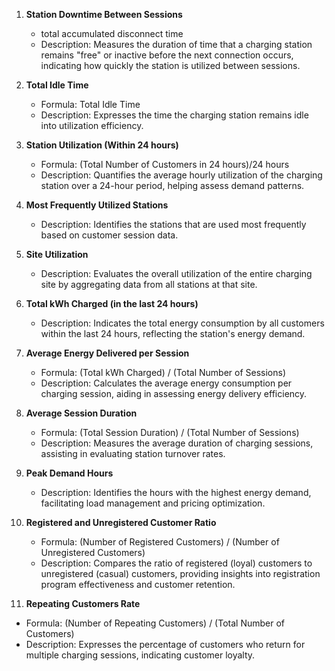 1. **Station Downtime Between Sessions**
   - total accumulated disconnect time
   - Description: Measures the duration of time that a charging station remains "free" or inactive before the next connection occurs, indicating how quickly the station is utilized between sessions.

2. **Total Idle Time**
   - Formula: Total Idle Time
   - Description: Expresses the time the charging station remains idle  into utilization efficiency.

3. **Station Utilization (Within 24 hours)**
   - Formula: (Total Number of Customers in 24 hours)/24 hours
   - Description: Quantifies the average hourly utilization of the charging station over a 24-hour period, helping assess demand patterns.

4. **Most Frequently Utilized Stations**
   - Description: Identifies the stations that are used most frequently based on customer session data.

5. **Site Utilization**
   - Description: Evaluates the overall utilization of the entire charging site by aggregating data from all stations at that site.

6. **Total kWh Charged (in the last 24 hours)**
   - Description: Indicates the total energy consumption by all customers within the last 24 hours, reflecting the station's energy demand.

7. **Average Energy Delivered per Session**
   - Formula: (Total kWh Charged) / (Total Number of Sessions)
   - Description: Calculates the average energy consumption per charging session, aiding in assessing energy delivery efficiency.

8. **Average Session Duration**
   - Formula: (Total Session Duration) / (Total Number of Sessions)
   - Description: Measures the average duration of charging sessions, assisting in evaluating station turnover rates.


9. **Peak Demand Hours**
    - Description: Identifies the hours with the highest energy demand, facilitating load management and pricing optimization.

10. **Registered and Unregistered Customer Ratio**
    - Formula: (Number of Registered Customers) / (Number of Unregistered Customers)
    - Description: Compares the ratio of registered (loyal) customers to unregistered (casual) customers, providing insights into registration program effectiveness and customer retention.

11. **Repeating Customers Rate**
   - Formula: (Number of Repeating Customers) / (Total Number of Customers)
   - Description: Expresses the percentage of customers who return for multiple charging sessions, indicating customer loyalty.
